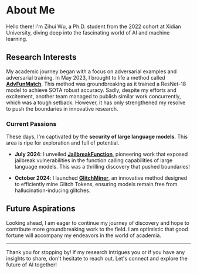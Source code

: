 # About Me

Hello there! I'm Zihui Wu, a Ph.D. student from the 2022 cohort at Xidian University, diving deep into the fascinating world of AI and machine learning.

## Research Interests

My academic journey began with a focus on adversarial examples and adversarial training. In May 2023, I brought to life a method called [**AdvFunMatch**](https://arxiv.org/pdf/2305.14700). This method was groundbreaking as it trained a ResNet-18 model to achieve SOTA robust accuracy. Sadly, despite my efforts and excitement, another team managed to publish similar work concurrently, which was a tough setback. However, it has only strengthened my resolve to push the boundaries in innovative research.

### Current Passions

These days, I'm captivated by the **security of large language models**. This area is ripe for exploration and full of potential.

- **July 2024**: I unveiled [**JailbreakFunction**](https://arxiv.org/pdf/2407.17915v3), pioneering work that exposed jailbreak vulnerabilities in the function calling capabilities of large language models. This was a thrilling discovery that pushed boundaries!

- **October 2024**: I launched [**GlitchMiner**](https://arxiv.org/pdf/2410.15052), an innovative method designed to efficiently mine Glitch Tokens, ensuring models remain free from hallucination-inducing glitches.

## Future Aspirations

Looking ahead, I am eager to continue my journey of discovery and hope to contribute more groundbreaking work to the field. I am optimistic that good fortune will accompany my endeavors in the world of academia.

---

Thank you for stopping by! If my research intrigues you or if you have any insights to share, don't hesitate to reach out. Let's connect and explore the future of AI together!
